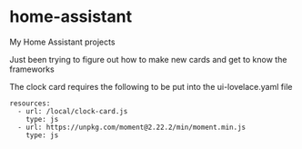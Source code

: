 # home-assistant
My Home Assistant projects

Just been trying to figure out how to make new cards and get to know the frameworks


The clock card requires the following to be put into the ui-lovelace.yaml file
```
resources:
  - url: /local/clock-card.js
    type: js
  - url: https://unpkg.com/moment@2.22.2/min/moment.min.js
    type: js
```

